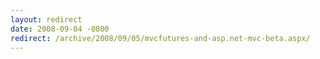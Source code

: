 ```yaml
---
layout: redirect
date: 2008-09-04 -0800
redirect: /archive/2008/09/05/mvcfutures-and-asp.net-mvc-beta.aspx/
---
```

